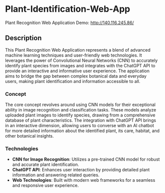 # Plant-Identification-Web-App
Plant Recognition Web Application
Demo: http://140.116.245.86/

## Description
This Plant Recognition Web Application represents a blend of advanced machine learning techniques and user-friendly web technologies. It leverages the power of Convolutional Neural Networks (CNN) to accurately identify plant species from images and integrates with the ChatGPT API to provide an interactive and informative user experience. The application aims to bridge the gap between complex botanical data and everyday users, making plant identification and information accessible to all.

### Concept
The core concept revolves around using CNN models for their exceptional ability in image recognition and classification tasks. These models analyze uploaded plant images to identify species, drawing from a comprehensive database of plant characteristics. The integration with ChatGPT API brings in an interactive dimension, allowing users to converse with an AI chatbot for more detailed information about the identified plant, its care, habitat, and other botanical insights.

### Technologies
- **CNN for Image Recognition**: Utilizes a pre-trained CNN model for robust and accurate plant identification.
- **ChatGPT API**: Enhances user interaction by providing detailed plant information and answering related queries.
- **Web Technologies**: Built with modern web frameworks for a seamless and responsive user experience.
